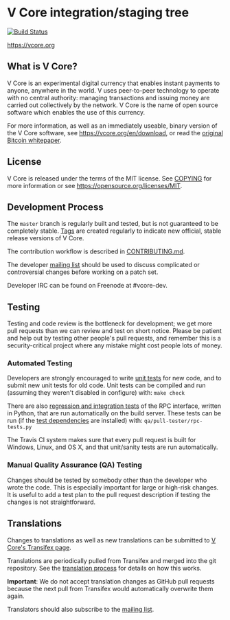 V Core integration/staging tree
===============================

[![Build Status](https://travis-ci.org/vcore/vcore.svg?branch=master)](https://travis-ci.org/vcore/vcore)

https://vcore.org

What is V Core?
----------------

V Core is an experimental digital currency that enables instant payments to
anyone, anywhere in the world. V uses peer-to-peer technology to operate
with no central authority: managing transactions and issuing money are carried
out collectively by the network. V Core is the name of open source
software which enables the use of this currency.

For more information, as well as an immediately useable, binary version of
the V Core software, see https://vcore.org/en/download, or read the
[original Bitcoin whitepaper](https://bitcoincore.org/bitcoin.pdf).

License
-------

V Core is released under the terms of the MIT license. See [COPYING](COPYING) for more
information or see https://opensource.org/licenses/MIT.

Development Process
-------------------

The `master` branch is regularly built and tested, but is not guaranteed to be
completely stable. [Tags](https://github.com/vcore/vcore/tags) are created
regularly to indicate new official, stable release versions of V Core.

The contribution workflow is described in [CONTRIBUTING.md](CONTRIBUTING.md).

The developer [mailing list](https://lists.linuxfoundation.org/mailman/listinfo/vcore-dev)
should be used to discuss complicated or controversial changes before working
on a patch set.

Developer IRC can be found on Freenode at #vcore-dev.

Testing
-------

Testing and code review is the bottleneck for development; we get more pull
requests than we can review and test on short notice. Please be patient and help out by testing
other people's pull requests, and remember this is a security-critical project where any mistake might cost people
lots of money.

### Automated Testing

Developers are strongly encouraged to write [unit tests](/doc/unit-tests.md) for new code, and to
submit new unit tests for old code. Unit tests can be compiled and run
(assuming they weren't disabled in configure) with: `make check`

There are also [regression and integration tests](/qa) of the RPC interface, written
in Python, that are run automatically on the build server.
These tests can be run (if the [test dependencies](/qa) are installed) with: `qa/pull-tester/rpc-tests.py`

The Travis CI system makes sure that every pull request is built for Windows, Linux, and OS X, and that unit/sanity tests are run automatically.

### Manual Quality Assurance (QA) Testing

Changes should be tested by somebody other than the developer who wrote the
code. This is especially important for large or high-risk changes. It is useful
to add a test plan to the pull request description if testing the changes is
not straightforward.

Translations
------------

Changes to translations as well as new translations can be submitted to
[V Core's Transifex page](https://www.transifex.com/projects/p/vcore/).

Translations are periodically pulled from Transifex and merged into the git repository. See the
[translation process](doc/translation_process.md) for details on how this works.

**Important**: We do not accept translation changes as GitHub pull requests because the next
pull from Transifex would automatically overwrite them again.

Translators should also subscribe to the [mailing list](https://groups.google.com/forum/#!forum/vcore-translators).
